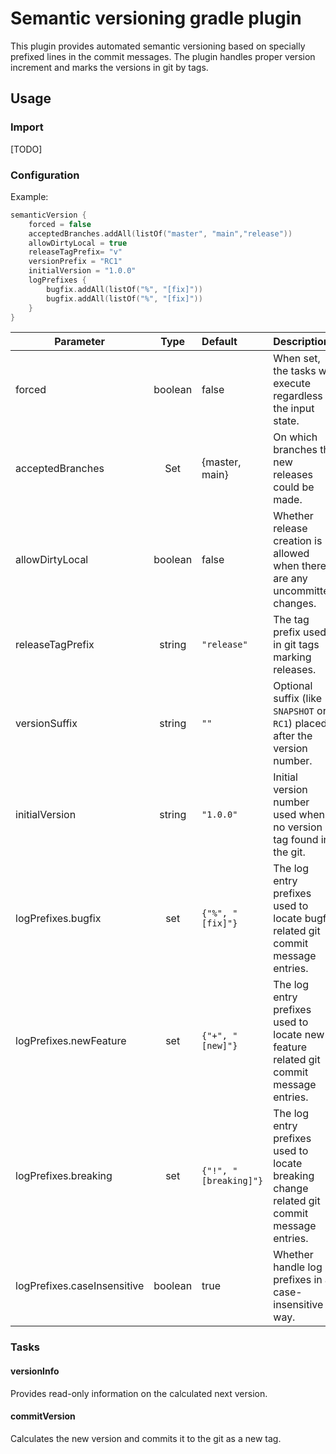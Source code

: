 # Semantic versioning gradle plugin

This plugin provides automated semantic versioning based on specially prefixed
lines in the commit messages. The plugin handles proper version increment and
marks the versions in git by tags.

## Usage

### Import

[TODO] 

### Configuration

Example:

```kotlin
semanticVersion {
    forced = false
    acceptedBranches.addAll(listOf("master", "main","release"))
    allowDirtyLocal = true
    releaseTagPrefix= "v"
    versionPrefix = "RC1"
    initialVersion = "1.0.0"
    logPrefixes {
        bugfix.addAll(listOf("%", "[fix]"))
        bugfix.addAll(listOf("%", "[fix]"))
    }
}
```

| Parameter  | Type  | Default  | Description   |
| ------------- |:-------------:|:----- |:----- |
| forced  | boolean  | false | When set, the tasks will execute regardless the input state.  |
| acceptedBranches  | Set<String>  | {master, main} | On which branches the new releases could be made.  |
| allowDirtyLocal  | boolean | false | Whether release creation is allowed when there are any uncommitted changes. |
| releaseTagPrefix  | string | `"release"` | The tag prefix used in git tags marking releases. |
| versionSuffix | string | `""` | Optional suffix (like `SNAPSHOT` or `RC1`) placed after the version number. |
| initialVersion | string | `"1.0.0"` | Initial version number used when no version tag found in the git. |
| logPrefixes.bugfix | set<String> | `{"%", "[fix]"}` | The log entry prefixes used to locate bugfix related git commit message entries. |
| logPrefixes.newFeature | set<String> | `{"+", "[new]"}` | The log entry prefixes used to locate new feature related git commit message entries. |
| logPrefixes.breaking | set<String> | `{"!", "[breaking]"}` | The log entry prefixes used to locate breaking change related git commit message entries. |
| logPrefixes.caseInsensitive | boolean | true | Whether handle log prefixes in a case-insensitive way. |


### Tasks

#### versionInfo

Provides read-only information on the calculated next version.


#### commitVersion

Calculates the new version and commits it to the git as a new tag.
